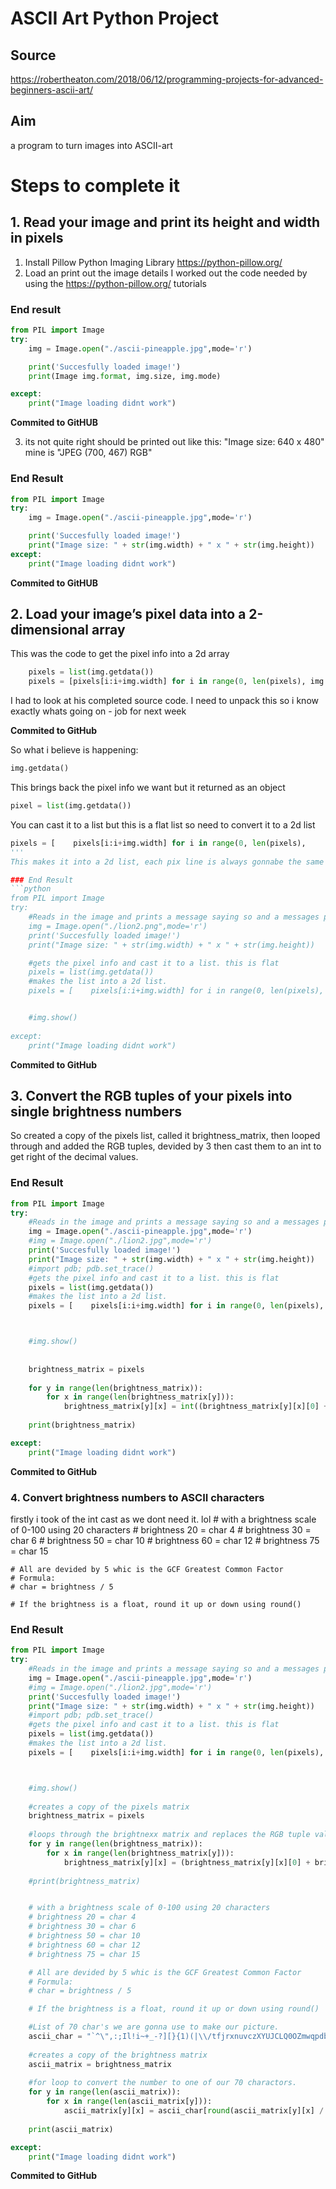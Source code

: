 # ASCII Art Python Project

## Source 
https://robertheaton.com/2018/06/12/programming-projects-for-advanced-beginners-ascii-art/

## Aim
a program to turn images into ASCII-art


# Steps to complete it
## 1. Read your image and print its height and width in pixels

1. Install Pillow Python Imaging Library
https://python-pillow.org/
2. Load an print out the image details 
I worked out the code needed by using the https://python-pillow.org/ tutorials

### End result
```python
from PIL import Image
try:
    img = Image.open("./ascii-pineapple.jpg",mode='r')

    print('Succesfully loaded image!')
    print(Image img.format, img.size, img.mode)

except:
    print("Image loading didnt work")
```

**Commited to GitHUB**

3. its not quite right should be printed out like this: "Image size: 640 x 480" mine is "JPEG (700, 467) RGB"

### End Result
```python
from PIL import Image
try:
    img = Image.open("./ascii-pineapple.jpg",mode='r')

    print('Succesfully loaded image!')
    print("Image size: " + str(img.width) + " x " + str(img.height))
except:
    print("Image loading didnt work")
```
**Commited to GitHUB**

## 2. Load your image’s pixel data into a 2-dimensional array
This was the code to get the pixel info into a 2d array
```python
    pixels = list(img.getdata())
    pixels = [pixels[i:i+img.width] for i in range(0, len(pixels), img.width)]
```
I had to look at his completed source code.  I need to unpack this so i know exactly whats going on - job for next week

**Commited to GitHub**

So what i believe is happening:
```python
img.getdata()  
```

This brings back the pixel info we want but it returned as an object

```python
pixel = list(img.getdata())  
```
You can cast it to a list but this is a flat list so need to convert it to a 2d list 
```python
pixels = [    pixels[i:i+img.width] for i in range(0, len(pixels),          img.width)]
'''
This makes it into a 2d list, each pix line is always gonnabe the same lenght (img.width). so this then loops throught and 'cuts' the long list of pixs everytime it his the width value.

### End Result
```python
from PIL import Image
try:
    #Reads in the image and prints a message saying so and a messages printing the image size
    img = Image.open("./lion2.png",mode='r')
    print('Succesfully loaded image!')
    print("Image size: " + str(img.width) + " x " + str(img.height))

    #gets the pixel info and cast it to a list. this is flat
    pixels = list(img.getdata())
    #makes the list into a 2d list.
    pixels = [    pixels[i:i+img.width] for i in range(0, len(pixels),          img.width)]


    #img.show()
    
except:
    print("Image loading didnt work")
```

**Commited to GitHub**

## 3. Convert the RGB tuples of your pixels into single brightness numbers

So created a copy of the pixels list, called it brightness_matrix, then looped through and added the RGB tuples, devided by 3 then cast them to an int to get right of the decimal values.

### End Result
```python
from PIL import Image
try:
    #Reads in the image and prints a message saying so and a messages printing the image size
    img = Image.open("./ascii-pineapple.jpg",mode='r')
    #img = Image.open("./lion2.jpg",mode='r')
    print('Succesfully loaded image!')
    print("Image size: " + str(img.width) + " x " + str(img.height))
    #import pdb; pdb.set_trace()
    #gets the pixel info and cast it to a list. this is flat
    pixels = list(img.getdata())
    #makes the list into a 2d list.
    pixels = [    pixels[i:i+img.width] for i in range(0, len(pixels),          img.width)]



    #img.show()
  
    
    brightness_matrix = pixels
      
    for y in range(len(brightness_matrix)):
        for x in range(len(brightness_matrix[y])):
            brightness_matrix[y][x] = int((brightness_matrix[y][x][0] + brightness_matrix[y][x][1] + brightness_matrix[y][x][2]) / 3)
        
    print(brightness_matrix)

except:
    print("Image loading didnt work")
 ```
 **Commited to GitHub**

 ### 4. Convert brightness numbers to ASCII characters
firstly i took of the int cast as we dont need it. lol 
    # with a brightness scale of 0-100 using 20 characters
    # brightness 20 = char 4
    # brightness 30 = char 6
    # brightness 50 = char 10
    # brightness 60 = char 12
    # brightness 75 = char 15

    # All are devided by 5 whic is the GCF Greatest Common Factor
    # Formula:
    # char = brightness / 5

    # If the brightness is a float, round it up or down using round()

### End Result
```python
from PIL import Image
try:
    #Reads in the image and prints a message saying so and a messages printing the image size
    img = Image.open("./ascii-pineapple.jpg",mode='r')
    #img = Image.open("./lion2.jpg",mode='r')
    print('Succesfully loaded image!')
    print("Image size: " + str(img.width) + " x " + str(img.height))
    #import pdb; pdb.set_trace()
    #gets the pixel info and cast it to a list. this is flat
    pixels = list(img.getdata())
    #makes the list into a 2d list.
    pixels = [    pixels[i:i+img.width] for i in range(0, len(pixels),          img.width)]



    #img.show()
  
    #creates a copy of the pixels matrix
    brightness_matrix = pixels
    
    #loops through the brightnexx matrix and replaces the RGB tuple values with the (R+G+B)/3
    for y in range(len(brightness_matrix)):
        for x in range(len(brightness_matrix[y])):
            brightness_matrix[y][x] = (brightness_matrix[y][x][0] + brightness_matrix[y][x][1] + brightness_matrix[y][x][2]) / 3
        
    #print(brightness_matrix)


    # with a brightness scale of 0-100 using 20 characters
    # brightness 20 = char 4
    # brightness 30 = char 6
    # brightness 50 = char 10
    # brightness 60 = char 12
    # brightness 75 = char 15

    # All are devided by 5 whic is the GCF Greatest Common Factor
    # Formula:
    # char = brightness / 5

    # If the brightness is a float, round it up or down using round()

    #List of 70 char's we are gonna use to make our picture.
    ascii_char = "`^\",:;Il!i~+_-?][}{1)(|\\/tfjrxnuvczXYUJCLQ0OZmwqpdbkhao*#MW&8%B@$"
    
    #creates a copy of the brightness matrix
    ascii_matrix = brightness_matrix
    
    #for loop to convert the number to one of our 70 charactors.
    for y in range(len(ascii_matrix)):
        for x in range(len(ascii_matrix[y])):
            ascii_matrix[y][x] = ascii_char[round(ascii_matrix[y][x] / 5)]
            
    print(ascii_matrix)

except:
    print("Image loading didnt work")
```

 **Commited to GitHub**

